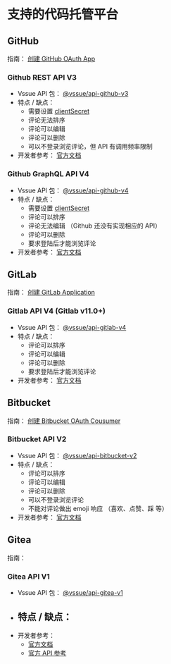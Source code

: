 # 支持的代码托管平台

## GitHub

指南： [创建 GitHub OAuth App](./github.md)

### Github REST API V3

- Vssue API 包： [@vssue/api-github-v3](https://www.npmjs.com/package/@vssue/api-github-v3)
- 特点 / 缺点：
  - 需要设置 [clientSecret](../options/README.md#clientsecret)
  - 评论无法排序
  - 评论可以编辑
  - 评论可以删除
  - 可以不登录浏览评论，但 API 有调用频率限制
- 开发者参考： [官方文档](https://developer.github.com/v3)

### Github GraphQL API V4 <Badge text="preview" type="error"/>

- Vssue API 包： [@vssue/api-github-v4](https://www.npmjs.com/package/@vssue/api-github-v4)
- 特点 / 缺点：
  - 需要设置 [clientSecret](../options/README.md#clientsecret)
  - 评论可以排序
  - 评论无法编辑 （Github 还没有实现相应的 API）
  - 评论可以删除
  - 要求登陆后才能浏览评论
- 开发者参考： [官方文档](https://developer.github.com/v4)

## GitLab

指南： [创建 GitLab Application](./gitlab.md)

### Gitlab API V4 (Gitlab v11.0+)

- Vssue API 包： [@vssue/api-gitlab-v4](https://www.npmjs.com/package/@vssue/api-gitlab-v4)
- 特点 / 缺点：
  - 评论可以排序
  - 评论可以编辑
  - 评论可以删除
  - 要求登陆后才能浏览评论
- 开发者参考： [官方文档](https://docs.gitlab.com/ce/api)

## Bitbucket

指南： [创建 Bitbucket OAuth Cousumer](./bitbucket.md)

### Bitbucket API V2

- Vssue API 包： [@vssue/api-bitbucket-v2](https://www.npmjs.com/package/@vssue/api-bitbucket-v2)
- 特点 / 缺点：
  - 评论可以排序
  - 评论可以编辑
  - 评论可以删除
  - 可以不登录浏览评论
  - 不能对评论做出 emoji 响应 （喜欢、点赞、踩 等）
- 开发者参考： [官方文档](https://developer.atlassian.com/bitbucket/api/2/reference)

## Gitea

指南： []()

### Gitea API V1

- Vssue API 包： [@vssue/api-gitea-v1](https://www.npmjs.com/package/@vssue/api-gitea-v1)
- 特点 / 缺点：
  - 
- 开发者参考：
  - [官方文档](https://docs.gitea.io/zh-cn)
  - [官方 API 参考](https://try.gitea.io/api/swagger)

